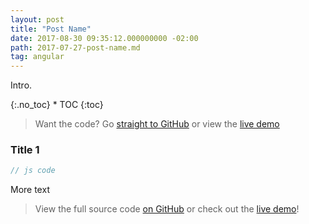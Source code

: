 ```yaml
---
layout: post
title: "Post Name"
date: 2017-08-30 09:35:12.000000000 -02:00
path: 2017-07-27-post-name.md
tag: angular
---
```


Intro.

<div class="toc" markdown="1">
{:.no_toc}
* TOC
{:toc}
</div>

> Want the code? Go [straight to GitHub](https://github.com/loiane/repo) or view the [live demo](https://loiane.com/repo/)


### Title 1

```js
// js code
```

More text

> View the full source code [on GitHub](https://github.com/loiane/repo) or check out the [live demo](https://loiane.com/repo/)!
